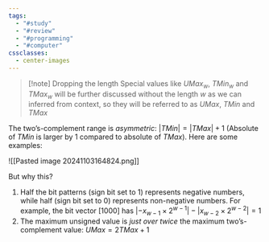 ```yaml
---
tags:
  - "#study"
  - "#review"
  - "#programming"
  - "#computer"
cssclasses:
  - center-images
---
```


> [!note] Dropping the length
> Special values like $UMax_{w}$, $TMin_{w}$ and $TMax_{w}$ will be further discussed without the length $w$ as we can inferred from context, so they will be referred to as $UMax$, $TMin$ and $TMax$


The two’s-complement range is *asymmetric*: $|TMin| = |TMax| + 1$ (Absolute of $TMin$ is larger by 1 compared to absolute of $TMax$). Here are some examples:

![[Pasted image 20241103164824.png]]


But why this? 

1. Half the bit patterns (sign bit set to 1) represents negative numbers, while half (sign bit set to 0) represents non-negative numbers. For example, the bit vector $[1000]$ has $|-x_{w-1}\times 2^{w-1}| - |x_{w-2}\times 2^{w-2}| = 1$
2. The maximum unsigned value is *just over twice* the maximum two’s-complement value: $U Max = 2TMax + 1$ 

